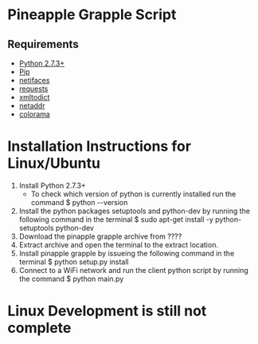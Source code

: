 
Pineapple Grapple Script
================

Requirements
------------

* [Python 2.7.3+](https://www.python.org/)
* [Pip](http://pip.readthedocs.org/en/latest/installing.html)
* [netifaces](https://pypi.python.org/pypi/netifaces)
* [requests](http://docs.python-requests.org/en/latest/)
* [xmltodict](https://pypi.python.org/pypi/xmltodict)
* [netaddr](https://pypi.python.org/pypi/netaddr)
* [colorama](http://pypi.python.org/pypi/colorama)


Installation Instructions for Linux/Ubuntu
==========================================================
1. Install Python 2.7.3+
    - To check which version of python is currently installed run the command
        $ python --version
2. Install the python packages setuptools and python-dev by running the following command in the terminal
    $ sudo apt-get install -y python-setuptools python-dev
3. Download the pinapple grapple archive from ????
4. Extract archive and open the terminal to the extract location.
5. Install pinapple grapple by issueing the following command in the terminal
    $ python setup.py install
6. Connect to a WiFi network and run the client python script by running the command
    $ python main.py

 Linux Development is still not complete
 ===============================